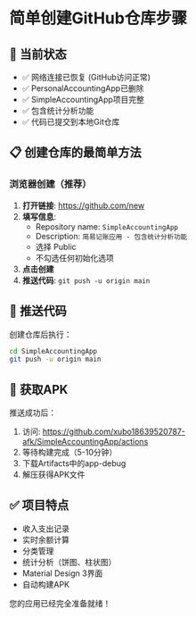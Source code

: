 # 简单创建GitHub仓库步骤

## 🎯 当前状态
- ✅ 网络连接已恢复 (GitHub访问正常)
- ✅ PersonalAccountingApp已删除
- ✅ SimpleAccountingApp项目完整
- ✅ 包含统计分析功能
- ✅ 代码已提交到本地Git仓库

## 📋 创建仓库的最简单方法

### 浏览器创建（推荐）
1. **打开链接**: https://github.com/new
2. **填写信息**:
   - Repository name: `SimpleAccountingApp`
   - Description: `简易记账应用 - 包含统计分析功能`
   - 选择 Public
   - 不勾选任何初始化选项
3. **点击创建**
4. **推送代码**: `git push -u origin main`

## 🚀 推送代码
创建仓库后执行：
```bash
cd SimpleAccountingApp
git push -u origin main
```

## 📱 获取APK
推送成功后：
1. 访问: https://github.com/xubo18639520787-afk/SimpleAccountingApp/actions
2. 等待构建完成（5-10分钟）
3. 下载Artifacts中的app-debug
4. 解压获得APK文件

## ✅ 项目特点
- 收入支出记录
- 实时余额计算
- 分类管理
- 统计分析（饼图、柱状图）
- Material Design 3界面
- 自动构建APK

您的应用已经完全准备就绪！